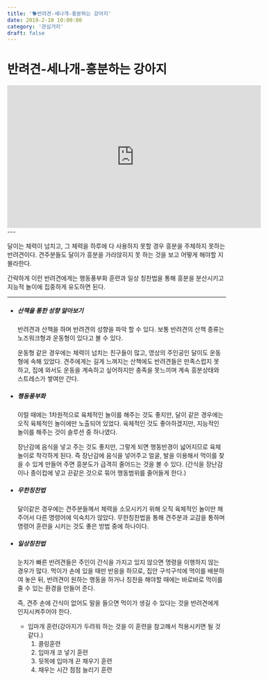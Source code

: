 ```yaml
---
title: '🐕반려견-세나개-흥분하는 강아지'
date: 2019-2-10 10:00:00
category: '관심거리'
draft: false
---
```


# 반려견-세나개-흥분하는 강아지

<iframe width="584" height="329" src="https://www.youtube.com/embed/00GnU2XoYGs" frameborder="0" allow="accelerometer; autoplay; encrypted-media; gyroscope; picture-in-picture" allowfullscreen></iframe>
---

달이는 체력이 넘치고, 그 체력을 하루에 다 사용하지 못할 경우 흥분을 주체하지 못하는 반려견이다. 견주분들도 달이가 흥분을 가라앉히지 못 하는 것을 보고 어떻게 해야할 지 몰라한다.

간략하게 이런 반려견에게는 행동풍부화 훈련과 일상 칭찬법을 통해 흥분을 분산시키고 지능적 놀이에 집중하게 유도하면 된다.

------

- ##### 산책을 통한 성향 알아보기

  반려견과 산책을 하며 반려견의 성향을 파악 할 수 있다. 보통 반려견의 산책 종류는 노즈워크형과 운동형이 있다고 볼 수 있다.

  운동형 같은 경우에는 체력이 넘치는 친구들이 많고, 영상의 주인공인 달이도 운동형에 속해 있었다. 견주에게는 길게 느껴지는 산책에도 반려견들은 만족스럽지 못 하고, 집에 와서도 운동을 계속하고 싶어하지만 충족을 못느끼며 계속 흥분상태와 스트레스가 쌓여만 간다.

- ##### 행동풍부화

  이럴 때에는 1차원적으로 육체적인 놀이를 해주는 것도 좋지만, 달이 같은 경우에는 오직 육체적인 놀이에만 노출되어 있었다. 육체적인 것도 좋아하겠지만, 지능적인 놀이를 해주는 것이 솔루션 중 하나였다.

  장난감에 음식을 넣고 주는 것도 좋지만, 그렇게 되면 행동반경이 넓어지므로 육체놀이로 착각하게 된다. 즉 장난감에 음식을 넣어주고 얼굴, 발을 이용해서 먹이를 찾을 수 있게 만들어 주면 흥분도가 급격히 줄어드는 것을 볼 수 있다. (간식을 장난감이나 종이컵에 넣고 끈같은 것으로 묶어 행동범위를 줄어들게 한다.)

- ##### 무한칭찬법

  달이같은 경우에는 견주분들께서 체력을 소모시키기 위해 오직 육체적인 놀이만 해주어서 다른 명령어에 익숙치가 않았다. 무한칭찬법을 통해 견주분과 교감을 통하며 명령어 훈련을 시키는 것도 좋은 방법 중에 하나이다.

- ##### 일상칭찬법

  눈치가 빠른 반려견들은 주인이 간식을 가지고 있지 않으면 명령을 이행하지 않는 경우가 많다. 먹이가 손에 있을 때만 반응을 하므로, 집안 구석구석에 먹이를 배분하여 놓은 뒤, 반려견이 원하는 행동을 하거나 칭찬을 해야할 때에는 바로바로 먹이를 줄 수 있는 환경을 만들어 준다.

  즉, 견주 손에 간식이 없어도 말을 들으면 먹이가 생길 수 있다는 것을 반려견에게 인지시켜주어야 한다.

  - 입마개 훈련(강아지가 두려워 하는 것을 이 훈련을 참고해서 적용시키면 될 것 같다.)
    1. 콜링훈련
    2. 입마개 코 넣기 훈련
    3. 뒷목에 입마개 끈 채우기 훈련
    4. 채우는 시간 점점 늘리기 훈련